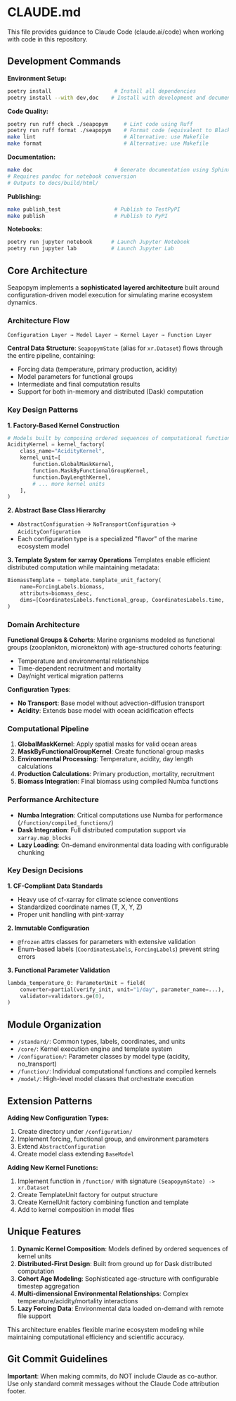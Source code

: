 # CLAUDE.md

This file provides guidance to Claude Code (claude.ai/code) when working with code in this repository.

## Development Commands

**Environment Setup:**
```bash
poetry install                    # Install all dependencies
poetry install --with dev,doc    # Install with development and documentation dependencies
```

**Code Quality:**
```bash
poetry run ruff check ./seapopym     # Lint code using Ruff
poetry run ruff format ./seapopym    # Format code (equivalent to Black)
make lint                            # Alternative: use Makefile
make format                          # Alternative: use Makefile
```

**Documentation:**
```bash
make doc                          # Generate documentation using Sphinx
# Requires pandoc for notebook conversion
# Outputs to docs/build/html/
```

**Publishing:**
```bash
make publish_test                 # Publish to TestPyPI
make publish                      # Publish to PyPI
```

**Notebooks:**
```bash
poetry run jupyter notebook      # Launch Jupyter Notebook
poetry run jupyter lab           # Launch Jupyter Lab
```

## Core Architecture

Seapopym implements a **sophisticated layered architecture** built around configuration-driven model execution for simulating marine ecosystem dynamics.

### Architecture Flow
```
Configuration Layer → Model Layer → Kernel Layer → Function Layer
```

**Central Data Structure**: `SeapopymState` (alias for `xr.Dataset`) flows through the entire pipeline, containing:
- Forcing data (temperature, primary production, acidity)
- Model parameters for functional groups
- Intermediate and final computation results
- Support for both in-memory and distributed (Dask) computation

### Key Design Patterns

**1. Factory-Based Kernel Construction**
```python
# Models built by composing ordered sequences of computational functions
AcidityKernel = kernel_factory(
    class_name="AcidityKernel",
    kernel_unit=[
        function.GlobalMaskKernel,
        function.MaskByFunctionalGroupKernel,
        function.DayLengthKernel,
        # ... more kernel units
    ],
)
```

**2. Abstract Base Class Hierarchy**
- `AbstractConfiguration` → `NoTransportConfiguration` → `AcidityConfiguration`
- Each configuration type is a specialized "flavor" of the marine ecosystem model

**3. Template System for xarray Operations**
Templates enable efficient distributed computation while maintaining metadata:
```python
BiomassTemplate = template.template_unit_factory(
    name=ForcingLabels.biomass,
    attributs=biomass_desc,
    dims=[CoordinatesLabels.functional_group, CoordinatesLabels.time, ...]
)
```

### Domain Architecture

**Functional Groups & Cohorts**: Marine organisms modeled as functional groups (zooplankton, micronekton) with age-structured cohorts featuring:
- Temperature and environmental relationships
- Time-dependent recruitment and mortality  
- Day/night vertical migration patterns

**Configuration Types**:
- **No Transport**: Base model without advection-diffusion transport
- **Acidity**: Extends base model with ocean acidification effects

### Computational Pipeline
1. **GlobalMaskKernel**: Apply spatial masks for valid ocean areas
2. **MaskByFunctionalGroupKernel**: Create functional group masks
3. **Environmental Processing**: Temperature, acidity, day length calculations
4. **Production Calculations**: Primary production, mortality, recruitment
5. **Biomass Integration**: Final biomass using compiled Numba functions

### Performance Architecture
- **Numba Integration**: Critical computations use Numba for performance (`/function/compiled_functions/`)
- **Dask Integration**: Full distributed computation support via `xarray.map_blocks`
- **Lazy Loading**: On-demand environmental data loading with configurable chunking

### Key Design Decisions

**1. CF-Compliant Data Standards**
- Heavy use of cf-xarray for climate science conventions
- Standardized coordinate names (T, X, Y, Z)
- Proper unit handling with pint-xarray

**2. Immutable Configuration**
- `@frozen` attrs classes for parameters with extensive validation
- Enum-based labels (`CoordinatesLabels`, `ForcingLabels`) prevent string errors

**3. Functional Parameter Validation**
```python
lambda_temperature_0: ParameterUnit = field(
    converter=partial(verify_init, unit="1/day", parameter_name=...),
    validator=validators.ge(0),
)
```

## Module Organization

- `/standard/`: Common types, labels, coordinates, and units
- `/core/`: Kernel execution engine and template system  
- `/configuration/`: Parameter classes by model type (acidity, no_transport)
- `/function/`: Individual computational functions and compiled kernels
- `/model/`: High-level model classes that orchestrate execution

## Extension Patterns

**Adding New Configuration Types:**
1. Create directory under `/configuration/`
2. Implement forcing, functional group, and environment parameters
3. Extend `AbstractConfiguration` 
4. Create model class extending `BaseModel`

**Adding New Kernel Functions:**
1. Implement function in `/function/` with signature `(SeapopymState) -> xr.Dataset`
2. Create TemplateUnit factory for output structure
3. Create KernelUnit factory combining function and template
4. Add to kernel composition in model files

## Unique Features

1. **Dynamic Kernel Composition**: Models defined by ordered sequences of kernel units
2. **Distributed-First Design**: Built from ground up for Dask distributed computation
3. **Cohort Age Modeling**: Sophisticated age-structure with configurable timestep aggregation
4. **Multi-dimensional Environmental Relationships**: Complex temperature/acidity/mortality interactions
5. **Lazy Forcing Data**: Environmental data loaded on-demand with remote file support

This architecture enables flexible marine ecosystem modeling while maintaining computational efficiency and scientific accuracy.

## Git Commit Guidelines

**Important**: When making commits, do NOT include Claude as co-author. Use only standard commit messages without the Claude Code attribution footer.